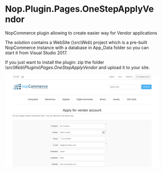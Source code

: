# Nop.Plugin.Pages.OneStepApplyVendor

NopCommerce plugin allowing to create easier way for Vendor applications

The solution contains a WebSite (*\src\Web*) project which is a pre-built NopCommerce instance with a database in App_Data folder so you can start it from Visual Studio 2017.

If you just want to install the plugin: zip the folder *\src\Web\Plugins\Pages.OneStepApplyVendor* and upload it to your site.

![Screenshot](/Screenshot.png)